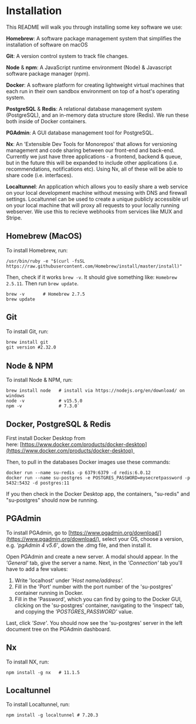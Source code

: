 # **Installation**

This README will walk you through installing some key software we use:

**Homebrew**: A software package management system that simplifies the installation of software on macOS

**Git**: A version control system to track file changes.

**Node** & **npm**: A JavaScript runtime environment (Node) & Javascript software package manager (npm).

**Docker**: A software platform for creating lightweight virtual machines that each run in their own sandbox environment on top of a host's operating system.

**PostgreSQL** & **Redis**: A relational database management system (PostgreSQL), and an in-memory data structure store (Redis). We run these both inside of Docker containers.

**PGAdmin**: A GUI database management tool for PostgreSQL.

**Nx**: An 'Extensible Dev Tools for Monorepos' that allows for versioning management and code sharing between our front-end and back-end. Currently we just have three applications - a frontend, backend & queue, but in the future this will be expanded to include other applications (i.e. recommendations, notifications etc). Using Nx, all of these will be able to share code (i.e. interfaces).

**Localtunnel**: An application which allows you to easily share a web service on your local development machine without messing with DNS and firewall settings. Localtunnel can be used to create a unique publicly accessible url on your local machine that will proxy all requests to your locally running webserver. We use this to recieve webhooks from services like MUX and Stripe.

## **Homebrew (MacOS)**

To install Homebrew, run:

```
/usr/bin/ruby -e "$(curl -fsSL https://raw.githubusercontent.com/Homebrew/install/master/install)"
```

Then, check if it works `brew -v`. It should give something like: `Homebrew 2.5.11`. Then run `brew update`.

```
brew -v       # Homebrew 2.7.5
brew update
```

## **Git**

To install Git, run:

```xml
brew install git 
git version #2.32.0 
```

## **Node & NPM**

To install Node & NPM, run:

```
brew install node   # install via https://nodejs.org/en/download/ on windows
node -v             # v15.5.0
npm -v              # 7.3.0`
```

## **Docker, PostgreSQL & Redis**

First install Docker Desktop from here: [https://www.docker.com/products/docker-desktop](https://www.docker.com/products/docker-desktop) 

Then, to pull in the databases Docker images use these commands:

```
docker run --name su-redis -p 6379:6379 -d redis:6.0.12
docker run --name su-postgres -e POSTGRES_PASSWORD=mysecretpassword -p 5432:5432 -d postgres:11
```

If you then check in the Docker Desktop app, the containers, "su-redis" and "su-postgres" should now be running. 

## PGAdmin

To install PGAdmin, go to [https://www.pgadmin.org/download/](https://www.pgadmin.org/download/), select your OS, choose a version,  e.g. *'pgAdmin 4 v5.6'*, down the .dmg file, and then install it.

Open PGAdmin and create a new server. A modal should appear. In the *'General'* tab, give the server a name. Next, in the *'Connection'* tab you'll have to add a few values:

1. Write 'localhost' under *'Host name/address'.* 
2. Fill in the 'Port' number with the port number of the 'su-postgres' container running in Docker.
3. Fill in the 'Password', which you can find by going to the Docker GUI, clicking on the 'su-postgres' container, navigating to the 'inspect' tab, and copying the *'POSTGRES_PASSWORD'* value.

Last, click *'Save'*. You should now see the 'su-postgres' server in the left document tree on the PGAdmin dashboard.

## **Nx**

To install NX, run:

```
npm install -g nx   # 11.1.5
```

## Localtunnel

To install Localtunnel, run:

```
npm install -g localtunnel # 7.20.3
```